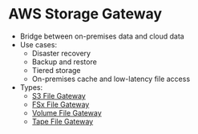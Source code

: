 # AWS Storage Gateway
- Bridge between on-premises data and cloud data
- Use cases:
	- Disaster recovery
	- Backup and restore
	- Tiered storage
	- On-premises cache and low-latency file access
- Types:
	- [S3 File Gateway](Section-16/S3%20File%20Gateway.md)
	- [FSx File Gateway](Section-16/FSx%20File%20Gateway.md)
	- [Volume File Gateway](Section-16/Volume%20File%20Gateway.md)
	- [Tape File Gateway](Section-16/Tape%20File%20Gateway.md)